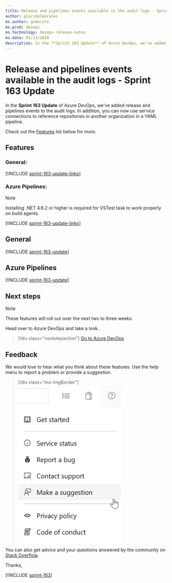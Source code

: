 ```yaml
---
title: Release and pipelines events available in the audit logs - Sprint 163 Update
author: gloridelmorales
ms.author: glmorale
ms.prod: devops
ms.technology: devops-release-notes
ms.date: 01/13/2020
description: In the **Sprint 163 Update** of Azure DevOps, we've added release and pipelines events to the audit logs..
---
```


# Release and pipelines events available in the audit logs - Sprint 163 Update

In the **Sprint 163 Update** of Azure DevOps, we've added release and pipelines events to the audit logs. In addition, you can now use service connections to reference repositories in another organization in a YAML pipeline. 

Check out the [Features](#features) list below for more.

## Features

### General:

[!INCLUDE [sprint-163-update-links](includes/general/sprint-163-update-links.md)]

### Azure Pipelines:

> [!NOTE]
> Installing .NET 4.6.2 or higher is required for VSTest task to work properly on build agents.

[!INCLUDE [sprint-163-update-links](includes/pipelines/sprint-163-update-links.md)]

## General

[!INCLUDE [sprint-163-update](includes/general/sprint-163-update.md)]

## Azure Pipelines

[!INCLUDE [sprint-163-update](includes/pipelines/sprint-163-update.md)]

## Next steps

> [!NOTE]
> These features will roll out over the next two to three weeks.

Head over to Azure DevOps and take a look.

> [!div class="nextstepaction"]
> [Go to Azure DevOps](https://go.microsoft.com/fwlink/?LinkId=307137&campaign=o~msft~docs~product-vsts~release-notes)

## Feedback

We would love to hear what you think about these features. Use the help menu to report a problem or provide a suggestion.

> [!div class="mx-imgBorder"]
> ![Make a suggestion](../media/make-a-suggestion.png)

You can also get advice and your questions answered by the community on [Stack Overflow](https://stackoverflow.com/questions/tagged/azure-devops).

Thanks,

[!INCLUDE [sprint-163](includes/signer/sprint-163.md)]
